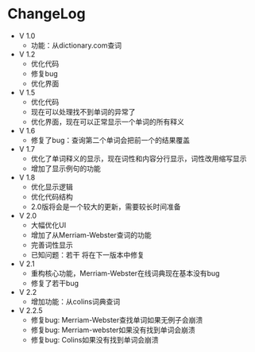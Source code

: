 # ChangeLog
+ V 1.0
  + 功能：从dictionary.com查词
+ V 1.2
  + 优化代码
  + 修复bug
  + 优化界面  
+ V 1.5
  + 优化代码
  + 现在可以处理找不到单词的异常了
  + 优化界面，现在可以正常显示一个单词的所有释义
+ V 1.6
  + 修复了bug：查询第二个单词会把前一个的结果覆盖 
+ V 1.7
  + 优化了单词释义的显示，现在词性和内容分行显示，词性改用缩写显示
  + 增加了显示例句的功能
+ V 1.8
  + 优化显示逻辑
  + 优化代码结构
  + 2.0版将会是一个较大的更新，需要较长时间准备
+ V 2.0
  + 大幅优化UI
  + 增加了从Merriam-Webster查词的功能
  + 完善词性显示
  + 已知问题：若干 将在下一版本中修复  
+ V 2.1
  + 重构核心功能，Merriam-Webster在线词典现在基本没有bug
  + 修复了若干bug 
+ V 2.2
  + 增加功能：从colins词典查词
+ V 2.2.5
  + 修复bug: Merriam-Webster查找单词如果无例子会崩溃
  + 修复bug: Merriam-webster如果没有找到单词会崩溃
  + 修复bug: Colins如果没有找到单词会崩溃